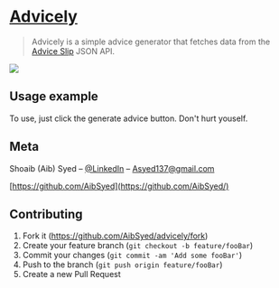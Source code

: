 # [Advicely](https://advicely.netlify.app/)

> Advicely is a simple advice generator that fetches data from the [Advice Slip](https://api.adviceslip.com/) JSON API.

![](https://giphy.com/gifs/ZZlqziQMRoPTtxMa7p/html5)

## Usage example

To use, just click the generate advice button. Don't hurt youself.

## Meta

Shoaib (Aib) Syed – [@LinkedIn](https://www.linkedin.com/in/aib-syed/) – Asyed137@gmail.com

[https://github.com/AibSyed](https://github.com/AibSyed/)

## Contributing

1. Fork it (<https://github.com/AibSyed/advicely/fork>)
2. Create your feature branch (`git checkout -b feature/fooBar`)
3. Commit your changes (`git commit -am 'Add some fooBar'`)
4. Push to the branch (`git push origin feature/fooBar`)
5. Create a new Pull Request
